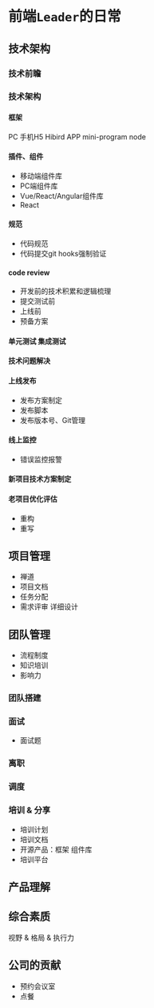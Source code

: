 # 前端`Leader`的日常

## 技术架构

### 技术前瞻

### 技术架构
#### 框架

PC 手机H5 Hibird APP mini-program node

#### 插件、组件

- 移动端组件库
- PC端组件库
- Vue/React/Angular组件库
- React

#### 规范
- 代码规范
- 代码提交git hooks强制验证

#### code review
- 开发前的技术积累和逻辑梳理
- 提交测试前
- 上线前
- 预备方案

#### 单元测试 集成测试

#### 技术问题解决

#### 上线发布
- 发布方案制定
- 发布脚本
- 发布版本号、Git管理

#### 线上监控
- 错误监控报警

#### 新项目技术方案制定

#### 老项目优化评估
- 重构
- 重写

## 项目管理
- 禅道
- 项目文档
- 任务分配
- 需求评审 详细设计

## 团队管理
- 流程制度
- 知识培训
- 影响力

### 团队搭建
### 面试
- 面试题
### 离职
### 调度
### 培训 & 分享
- 培训计划
- 培训文档
- 开源产品：框架 组件库
- 培训平台

## 产品理解

## 综合素质
视野 & 格局 & 执行力

## 公司的贡献
- 预约会议室
- 点餐